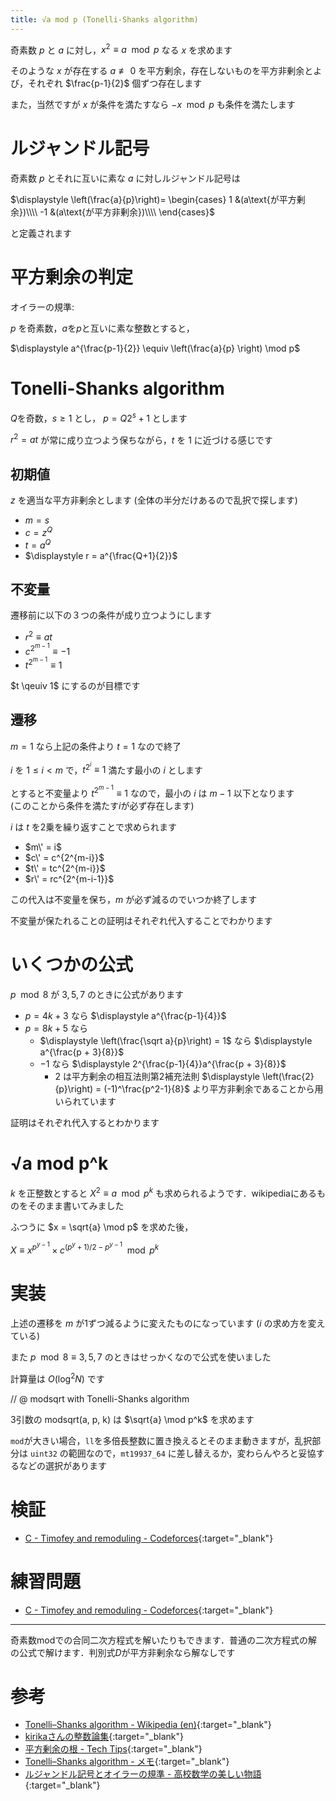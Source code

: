 ```yaml
---
title: √a mod p (Tonelli-Shanks algorithm)
---
```


奇素数 $p$ と $a$ に対し，$x^2 \equiv a \mod p$ なる $x$ を求めます

そのような $x$ が存在する $a \not \equiv 0$ を平方剰余，存在しないものを平方非剰余とよび，それぞれ $\frac{p-1}{2}$ 個ずつ存在します

また，当然ですが $x$ が条件を満たすなら $-x \mod p$ も条件を満たします

# ルジャンドル記号

奇素数 $p$ とそれに互いに素な $a$ に対しルジャンドル記号は

$\displaystyle \left(\frac{a}{p}\right)= \begin{cases} 1 &(a\text{が平方剰余})\\\\ -1 &(a\text{が平方非剰余})\\\\ \end{cases}$

と定義されます

# 平方剰余の判定

オイラーの規準:

$p$ を奇素数，$a$を$p$と互いに素な整数とすると，

$\displaystyle a^{\frac{p-1}{2}} \equiv \left(\frac{a}{p} \right) \mod p$

# Tonelli-Shanks algorithm

$Q$を奇数，$s \geq 1$ とし， $p = Q2^s + 1$ とします

$r^2=at$ が常に成り立つよう保ちながら，$t$ を $1$ に近づける感じです

## 初期値

$z$ を適当な平方非剰余とします (全体の半分だけあるので乱択で探します)

* $m = s$
* $c = z^Q$
* $t = a^Q$
* $\displaystyle r = a^{\frac{Q+1}{2}}$

## 不変量

遷移前に以下の３つの条件が成り立つようにします

* $r^2 \equiv at$
* $c^{2^{m-1}} \equiv -1$
* $t^{2^{m-1}} \equiv 1$

$t \qeuiv 1$ にするのが目標です

## 遷移

$m = 1$ なら上記の条件より $t = 1$ なので終了

$i$ を $1 \leq i \lt m$ で，$t^{2^i} \equiv 1$ 満たす最小の $i$ とします

とすると不変量より $t^{2^{m-1}} \equiv 1$ なので，最小の $i$ は $m-1$ 以下となります  
(このことから条件を満たす$i$が必ず存在します)

$i$ は $t$ を2乗を繰り返すことで求められます

* $m\' = i$
* $c\' = c^{2^{m-i}}$
* $t\' = tc^{2^{m-i}}$
* $r\' = rc^{2^{m-i-1}}$

この代入は不変量を保ち，$m$ が必ず減るのでいつか終了します

不変量が保たれることの証明はそれぞれ代入することでわかります

# いくつかの公式

$p \mod 8$ が $3, 5, 7$ のときに公式があります

* $p = 4k + 3$ なら $\displaystyle a^{\frac{p-1}{4}}$
* $p = 8k + 5$ なら
  * $\displaystyle \left(\frac{\sqrt a}{p}\right) = 1$ なら $\displaystyle a^{\frac{p + 3}{8}}$
  * $-1$ なら $\displaystyle 2^{\frac{p-1}{4}}a^{\frac{p + 3}{8}}$
    * $2$ は平方剰余の相互法則第2補充法則 $\displaystyle \left(\frac{2}{p}\right) = (-1)^\frac{p^2-1}{8}$ より平方非剰余であることから用いられています

証明はそれぞれ代入するとわかります

# √a mod p^k

$k$ を正整数とすると $X^2 \equiv a \mod p^k$ も求められるようです．wikipediaにあるものをそのまま書いてみました

ふつうに $x = \sqrt{a} \mod p$ を求めた後，

$\displaystyle X \equiv x^{p^{y-1}} \times c^{(p^y+1)/2-p^{y-1}} \mod p^k$

# 実装

上述の遷移を $m$ が1ずつ減るように変えたものになっています ($i$ の求め方を変えている)

また $p \mod 8 \equiv 3, 5, 7$ のときはせっかくなので公式を使いました

計算量は $O(\log^2 N)$ です

// @ modsqrt with Tonelli-Shanks algorithm

3引数の modsqrt(a, p, k) は $\sqrt{a} \mod p^k$ を求めます

`mod`が大きい場合，`ll`を多倍長整数に置き換えるとそのまま動きますが，乱択部分は `uint32` の範囲なので，`mt19937_64` に差し替えるか，変わらんやろと妥協するなどの選択があります

# 検証

* [C - Timofey and remoduling - Codeforces](https://codeforces.com/contest/763/submission/45482806){:target="_blank"}<!--_-->

# 練習問題

* [C - Timofey and remoduling - Codeforces](https://codeforces.com/contest/763/problem/C){:target="_blank"}<!--_-->

---

奇素数modでの合同二次方程式を解いたりもできます．普通の二次方程式の解の公式で解けます．判別式$D$が平方非剰余なら解なしです

# 参考

* [Tonelli–Shanks algorithm - Wikipedia (en)](https://en.wikipedia.org/wiki/Tonelli–Shanks_algorithm){:target="_blank"}<!--_-->
* [kirikaさんの整数論集](https://github.com/kirika-comp/articles){:target="_blank"}<!--_-->
* [平方剰余の根 - Tech Tips](http://techtipshoge.blogspot.com/2015/04/blog-post_5.html){:target="_blank"}<!--_-->
* [Tonelli–Shanks algorithm - メモ](http://sugarknri.hatenablog.com/entry/2018/02/16/115740){:target="_blank"}<!--_-->
* [ルジャンドル記号とオイラーの規準 - 高校数学の美しい物語](https://mathtrain.jp/criterion){:target="_blank"}<!--_-->

